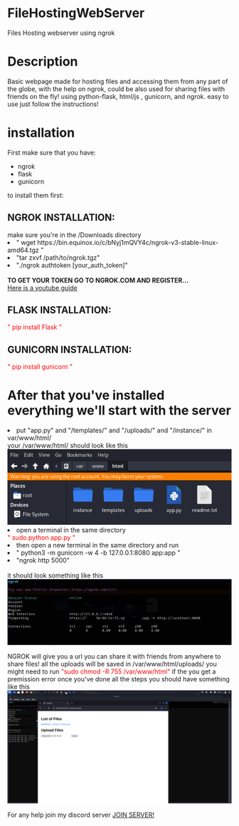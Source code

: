 # FileHostingWebServer
Files Hosting webserver using ngrok


<h1 > Description </h1>
Basic webpage made for hosting files and accessing them from any part of the globe, with the help on ngrok, could be also used for sharing files with friends on the fly!
using python-flask, html/js , gunicorn, and ngrok. easy to use just follow the instructions!

<h1 color="green">installation</h1>
First make sure that you have:
<ul>
  <li>ngrok</li>
  <li>flask</li>
  <li>gunicorn</li>
</ul>




to install them first:
<h2>NGROK INSTALLATION: </h2>
make sure you're in the /Downloads directory
<li> " wget https://bin.equinox.io/c/bNyj1mQVY4c/ngrok-v3-stable-linux-amd64.tgz "</li>
<li> "tar zxvf /path/to/ngrok.tgz"</li>
<li> "./ngrok authtoken [your_auth_token]"</li>
<br>
<b> TO GET YOUR TOKEN GO TO NGROK.COM AND REGISTER...</b>
<div>
<a href="https://www.youtube.com/watch?v=LYmhwKVNjk4&ab_channel=TECHDHEE">Here is a youtube guide</a>
</div>

<h2>FLASK INSTALLATION: </h2>
<font color="red">" pip install Flask "</font>

<h2>GUNICORN INSTALLATION: </h2>
<font color="red">" pip install gunicorn "</font>

<h1>After that you've installed everything we'll start with the server</h1>
<li> put "app.py" and "/templates/" and "/uploads/" and "/instance/" in var/www/html/ </li>
your /var/www/html/ should look like this 
<img src="screenshot1.PNG">
<li>open a terminal in the same directory</li>
<font color="red">" sudo python app.py "</font>
<li>then open a new terminal in the same directory and run </li>
<li>" python3 -m gunicorn -w 4 -b 127.0.0.1:8080 app:app "</li>
<li>"ngrok http 5000"</li>
<br>
it should look something like this <img src="screenshot2.PNG">

NGROK will give you a url you can share it with friends from anywhere to share files!
all the uploads will be saved in /var/www/html/uploads/
you might need to run 
<font color="red">"sudo chmod -R 755 /var/www/html" </font>
if the you get a premission error
once you've done all the steps you should have something like this 
<img src="screenshot3.PNG">

For any help join my discord server 
<a href="https://discord.gg/587R6vqK8w">JOIN SERVER!</a>
